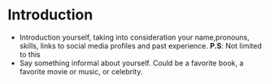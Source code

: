 # Introduction
- Introduction yourself, taking into consideration your name,pronouns, skills, links to social media profiles and past experience.
**P.S**: Not limited to this
- Say something informal about yourself. Could be a favorite book, a favorite movie or music, or celebrity.
